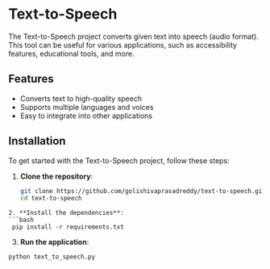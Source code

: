 # Text-to-Speech

The Text-to-Speech project converts given text into speech (audio format). This tool can be useful for various applications, such as accessibility features, educational tools, and more.

## Features

- Converts text to high-quality speech
- Supports multiple languages and voices
- Easy to integrate into other applications

## Installation

To get started with the Text-to-Speech project, follow these steps:

1. **Clone the repository**:
   ```bash
   git clone https://github.com/golishivaprasadreddy/text-to-speech.git
   cd text-to-speech
```
2. **Install the dependencies**:
```bash
 pip install -r requirements.txt
 ```

3. **Run the application**:
```bash 
python text_to_speech.py
```